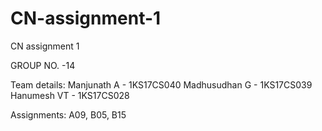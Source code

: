 # CN-assignment-1
CN assignment 1

GROUP NO. -14

Team details:
Manjunath A   - 1KS17CS040
Madhusudhan G - 1KS17CS039
Hanumesh VT   - 1KS17CS028

Assignments: A09, B05, B15



